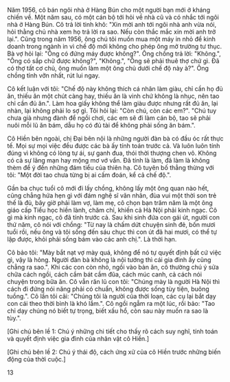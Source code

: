 Năm 1956, cô bán ngôi nhà ở Hàng Bún cho một người bạn mới ở kháng chiến về. Một năm sau, có một cán bộ tới hỏi về nhà cũ và có nhắc tới ngôi nhà ở Hàng Bún. Cô trả lời tinh khô: "Xin mời anh tới ngôi nhà anh vừa nói, hỏi thằng chủ nhà xem họ trả lời ra sao. Nếu còn thắc mắc xin mời anh trở lại.". Cũng trong năm 1956, ông chú tôi muốn mua một máy in nhỏ để kinh doanh trong ngành in vì chế độ mới không cho phép ông mở trường tư thục. Bà vợ hỏi lại: "Ông có đứng máy được không?". Ông chồng trả lời: "Không.", "Ông có sắp chữ được không?", "Không.", "Ông sẽ phải thuê thợ chứ gì. Đã có thợ tất cơ chủ, ông muốn làm một ông chủ dưới chế độ này à?". Ông chồng tỉnh vỡn nhất, rút lui ngay.

Cô kết luận với tôi: "Chế độ này không thích cá nhân làm giàu, chỉ cần họ đủ ăn, thiếu ăn một chút càng hay, thiếu ăn là vinh chứ không là nhục, nên tao chỉ cần đủ ăn.". Làm hoa giấy không thể làm giàu được nhưng rất đủ ăn, lại nhàn, lại không phải lo sợ gì. Tôi hỏi lại: "Còn chú, còn các em?". "Chú tuy chưa già nhưng đành để ngồi chơi, các em sẽ đi làm cán bộ, tao sẽ phải nuôi mỗi lũ ăn bám, dẫu họ có đủ tài để không phải sống ăn bám.".

Cô Hiền bên ngoài, chị Đại bên nội là những người đàn bà có đầu óc rất thực tế. Mọi sự mọi việc đều được các bà ấy tính toán trước cả. Và luôn luôn tính đúng vì không có lòng tự ái, sự ganh đua, thói thời thượng chen vô. Không có cả sự lãng mạn hay mộng mơ vớ vẩn. Đã tính là làm, đã làm là không thèm để ý đến những đám tiểu của thiên hạ. Cô tuyên bố thẳng thừng với tôi: "Một đời tao chưa từng bị ai cấm đoán, kể cả chế độ.".

Gần ba chục tuổi cô mới đi lấy chồng, không lấy một ông quan nào hết, cũng chẳng hứa hẹn gì với đám nghệ sĩ văn nhân, đùa vui một thời son trẻ thế là đủ, bây giờ phải làm vợ, làm mẹ, cô chọn bạn trăm năm là một ông giáo cấp Tiểu học hiền lành, chăm chỉ, khiến cả Hà Nội phải kinh ngạc. Cô gì mà kinh ngạc, cô đã tính trước cả. Sau khi sinh đứa con gái út, người con thứ năm, cô nói với chồng: "Từ nay là chấm dứt chuyện sinh đẻ, bốn mươi tuổi rồi, nếu ông và tôi sống đến sáu chục thì con út đã hai mươi, có thể tự lập được, khỏi phải sống bám vào các anh chị.". Là thời hạn.

Cô bảo tôi: "Mày bắt nạt vợ mày quá, không để nó tự quyết định bất cứ việc gì, vậy là hỏng. Người đàn bà không là nội tướng thì cái gia đình ấy cũng chẳng ra sao.". Khi các con còn nhỏ, ngồi vào bàn ăn, cô thường chú ý sửa chữa cách ngồi, cách cầm bát cầm đũa, cách múc canh, cả cách nói chuyện trong bữa ăn. Cô vẫn răn lũ con tôi: "Chúng mày là người Hà Nội thì cách đi đứng nói năng phải có chuẩn, không được sống tùy tiện, buông tuồng.". Cô lần tôi cãi: "Chúng tôi là người của thời loạn, các cụ lại bắt dạy con cái theo thời bình là khó lắm.". Cô ngồi ngẫm ra một lúc, rồi bảo: "Tao chỉ dạy chúng nó biết tự trọng, biết xấu hổ, còn sau này muốn ra sao là tùy.".

[Ghi chú bên lề 1: Chú ý những chi tiết cho thấy rõ cách suy nghĩ, tính toán và quyết định việc gia đình của nhân vật cô Hiền.]

[Ghi chú bên lề 2: Chú ý thái độ, cách ứng xử của cô Hiền trước những biến động của thời cuộc.]

13